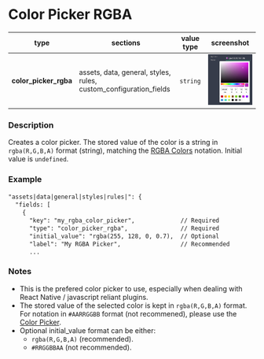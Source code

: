 # Color Picker RGBA

| type                  | sections                                                          | value type | screenshot                         |
| --------------------- | ----------------------------------------------------------------- | ---------- | ---------------------------------- |
| **color_picker_rgba** | assets, data, general, styles, rules, custom_configuration_fields | `string`   | ![img](../assets/color_picker.png) |

### Description

Creates a color picker. The stored value of the color is a string in `rgba(R,G,B,A)` format (string), matching the [RGBA Colors](https://www.w3schools.com/css/css3_colors.asp) notation. Initial value is `undefined`.

### Example

```
"assets|data|general|styles|rules|": {
  "fields: [
    {
      "key": "my_rgba_color_picker",             // Required
      "type": "color_picker_rgba",               // Required
      "initial_value": "rgba(255, 128, 0, 0.7),  // Optional
      "label": "My RGBA Picker",                 // Recommended
      ...

```

### Notes

- This is the prefered color picker to use, especially when dealing with React Native / javascript reliant plugins.
- The stored value of the selected color is kept in `rgba(R,G,B,A)` format. For notation in `#AARRGGBB` format (not recommened), please use the [Color Picker](/plugins-manifest/fields/color-picker.md).
- Optional initial_value format can be either:
  - `rgba(R,G,B,A)` (recommended).
  - `#RRGGBBAA` (not recommended).
